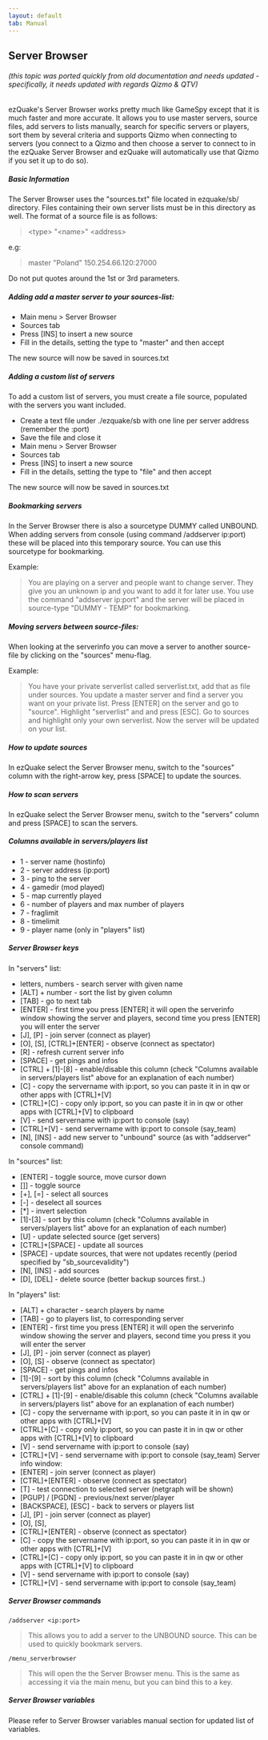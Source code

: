 ```yaml
---
layout: default
tab: Manual
---
```


## Server Browser

###### (this topic was ported quickly from old documentation and needs updated - specifically, it needs updated with regards Qizmo & QTV)

ezQuake's Server Browser works pretty much like GameSpy except that it is much
faster and more accurate. It allows you to use master servers, source files,
add servers to lists manually, search for specific servers or players, sort
them by several criteria and supports Qizmo when connecting to servers (you
connect to a Qizmo and then choose a server to connect to in the ezQuake Server
Browser and ezQuake will automatically use that Qizmo if you set it up to do so).

##### Basic Information

The Server Browser uses the "sources.txt" file located in ezquake/sb/ directory.
Files containing their own server lists must be in this directory as well. The
format of a source file is as follows:

> \<type\> "\<name\>" \<address\>

e.g:
> master "Poland" 150.254.66.120:27000

Do not put quotes around the 1st or 3rd parameters.

##### Adding add a master server to your sources-list:

- Main menu \> Server Browser
- Sources tab
- Press [INS] to insert a new source
- Fill in the details, setting the type to "master" and then accept

The new source will now be saved in sources.txt

##### Adding a custom list of servers

To add a custom list of servers, you must create a file source, populated with the servers you want included.

- Create a text file under ./ezquake/sb with one line per server address (remember the :port)
- Save the file and close it
- Main menu \> Server Browser
- Sources tab
- Press [INS] to insert a new source
- Fill in the details, setting the type to "file" and then accept

The new source will now be saved in sources.txt

##### Bookmarking servers

In the Server Browser there is also a sourcetype DUMMY called UNBOUND. When
adding servers from console (using command /addserver ip:port) these will be
placed into this temporary source. You can use this sourcetype for bookmarking.

Example:

> You are playing on a server and people want to change server. They give you an
unknown ip and you want to add it for later use. You use the command "addserver
ip:port" and the server will be placed in source-type "DUMMY - TEMP" for
bookmarking.

##### Moving servers between source-files:

When looking at the serverinfo you can move a server to another source-file by
clicking on the "sources" menu-flag.

Example:

> You have your private serverlist called serverlist.txt, add that as file under
sources. You update a master server and find a server you want on your private
list. Press [ENTER] on the server and go to "source". Highlight "serverlist" and
and press [ESC]. Go to sources and highlight only your own serverlist. Now the
server will be updated on your list.

##### How to update sources

In ezQuake select the Server Browser menu, switch to the "sources" column with the
right-arrow key, press [SPACE] to update the sources.

##### How to scan servers

In ezQuake select the Server Browser menu, switch to the "servers" column and
press [SPACE] to scan the servers.

##### Columns available in servers/players list

- 1 - server name (hostinfo)
- 2 - server address (ip:port)
- 3 - ping to the server
- 4 - gamedir (mod played)
- 5 - map currently played
- 6 - number of players and max number of players
- 7 - fraglimit
- 8 - timelimit
- 9 - player name (only in "players" list)
 
##### Server Browser keys

In "servers" list:

- letters, numbers - search server with given name
- [ALT] + number - sort the list by given column
- [TAB] - go to next tab
- [ENTER] - first time you press [ENTER] it will open the serverinfo
window showing the server and players, second time you
press [ENTER] you will enter the server
- [J], [P] - join server (connect as player)
- [O], [S], [CTRL]+[ENTER] - observe (connect as spectator)
- [R] - refresh current server info
- [SPACE] - get pings and infos
- [CTRL] + [1]-[8] - enable/disable this column (check "Columns available in
servers/players list" above for an explanation of each
number)
- [C] - copy the servername with ip:port, so you can paste it in
in qw or other apps with [CTRL]+[V]
- [CTRL]+[C] - copy only ip:port, so you can paste it in in qw or other
apps with [CTRL]+[V] to clipboard
- [V] - send servername with ip:port to console (say)
- [CTRL]+[V] - send servername with ip:port to console (say_team)
- [N], [INS] - add new server to "unbound" source (as with "addserver"
console command)

In "sources" list:

- [ENTER] - toggle source, move cursor down
- []] - toggle source
- [+], [=] - select all sources
- [-] - deselect all sources
- [*] - invert selection
- [1]-[3] - sort by this column (check "Columns available in
servers/players list" above for an explanation of each
number)
- [U] - update selected source (get servers)
- [CTRL]+[SPACE] - update all sources
- [SPACE] - update sources, that were not updates recently (period
specified by "sb_sourcevalidity")
- [N], [INS] - add sources
- [D], [DEL] - delete source (better backup sources first..)

In "players" list:
- [ALT] + character - search players by name
- [TAB] - go to players list, to corresponding server
- [ENTER] - first time you press [ENTER] it will open the serverinfo
window showing the server and players, second time you
press it you will enter the server
- [J], [P] - join server (connect as player)
- [O], [S] - observe (connect as spectator)
- [SPACE] - get pings and infos
- [1]-[9] - sort by this column (check "Columns available in
servers/players list" above for an explanation of each
number)
- [CTRL] + [1]-[9] - enable/disable this column (check "Columns available in
servers/players list" above for an explanation of each
number)
- [C] - copy the servername with ip:port, so you can paste it in in
qw or other apps with [CTRL]+[V]
- [CTRL]+[C] - copy only ip:port, so you can paste it in in qw or other
apps with [CTRL]+[V] to clipboard
- [V] - send servername with ip:port to console (say)
- [CTRL]+[V] - send servername with ip:port to console (say_team)
Server info window:
- [ENTER] - join server (connect as player)
- [CTRL]+[ENTER] - observe (connect as spectator)
- [T] - test connection to selected server (netgraph will be shown)
- [PGUP] / [PGDN] - previous/next server/player
- [BACKSPACE], [ESC] - back to servers or players list
- [J], [P] - join server (connect as player)
- [O], [S],
- [CTRL]+[ENTER] - observe (connect as spectator)
- [C] - copy the servername with ip:port, so you can paste it in in
qw or other apps with [CTRL]+[V]
- [CTRL]+[C] - copy only ip:port, so you can paste it in in qw or other
apps with [CTRL]+[V] to clipboard
- [V] - send servername with ip:port to console (say)
- [CTRL]+[V] - send servername with ip:port to console (say_team)

##### Server Browser commands

`/addserver <ip:port>`
> This allows you to add a server to the UNBOUND source. This can be used to
quickly bookmark servers.

`/menu_serverbrowser`
> This will open the the Server Browser menu. This is the same as accessing it
via the main menu, but you can bind this to a key.

##### Server Browser variables

Please refer to Server Browser variables manual section for updated list of variables.
